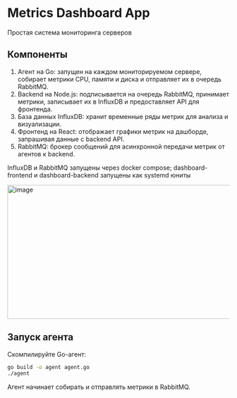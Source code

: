 # Metrics Dashboard App
Простая система мониторинга серверов
## Компоненты
1) Агент на Go: запущен на каждом мониторируемом сервере, собирает метрики CPU, памяти и диска и отправляет их в очередь RabbitMQ.
2) Backend на Node.js: подписывается на очередь RabbitMQ, принимает метрики, записывает их в InfluxDB и предоставляет API для фронтенда.
3) База данных InfluxDB: хранит временные ряды метрик для анализа и визуализации.
4) Фронтенд на React: отображает графики метрик на дашборде, запрашивая данные с backend API.
5) RabbitMQ: брокер сообщений для асинхронной передачи метрик от агентов к backend.

InfluxDB и RabbitMQ запущены через docker compose; dashboard-frontend и dashboard-backend запущены как systemd юниты

<img width="586" height="304" alt="image" src="https://github.com/user-attachments/assets/e53e8427-e30a-4066-80fd-42b0580dc368" />

## Запуск агента
Скомпилируйте Go-агент:

```bash
go build -o agent agent.go
./agent
```
Агент начинает собирать и отправлять метрики в RabbitMQ.
